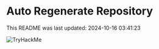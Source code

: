 # Auto Regenerate Repository

This README was last updated: 2024-10-16 03:41:23

 ![TryHackMe](https://tryhackme.com/badge/533634)